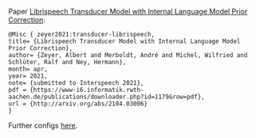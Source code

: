 Paper [Librispeech Transducer Model with Internal Language Model Prior Correction](https://arxiv.org/abs/2104.03006):
```
@Misc { zeyer2021:transducer-librispeech,
title= {Librispeech Transducer Model with Internal Language Model Prior Correction},
author= {Zeyer, Albert and Merboldt, André and Michel, Wilfried and Schlüter, Ralf and Ney, Hermann},
month= apr,
year= 2021,
note= {submitted to Interspeech 2021},
pdf = {https://www-i6.informatik.rwth-aachen.de/publications/downloader.php?id=1179&row=pdf},
url = {http://arxiv.org/abs/2104.03006}
}
```

Further configs [here](https://github.com/rwth-i6/returnn-experiments/tree/master/2021-transducer-thesis-merboldt/librispeech).
